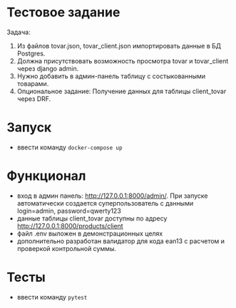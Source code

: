 # Тестовое задание
Задача:
1) Из файлов tovar.json, tovar_client.json импортировать данные в БД
Postgres.
2) Должна присутствовать возможность просмотра tovar и tovar_client
через django admin.
3) Нужно добавить в админ-панель таблицу с состыкованными товарами.
4) Опциональное задание:
Получение данных для таблицы client_tovar через DRF.

# Запуск
* ввести команду `docker-compose up`
# Функционал
* вход в админ панель: http://127.0.0.1:8000/admin/. При запуске автоматически создается суперпользователь с данными login=admin, password=qwerty123
* данные таблицы client_tovar доступны по адресу http://127.0.0.1:8000/products/client
* файл .env выложен в демонстрационных целях
* дополнительно разработан валидатор для кода ean13 с расчетом и проверкой контрольной суммы.

# Тесты
* ввести команду `pytest` 

